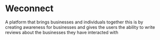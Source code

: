 # Weconnect
 A platform that brings businesses and individuals together this is by creating awareness for businesses and gives the users the ability to write reviews about the businesses they have interacted with
